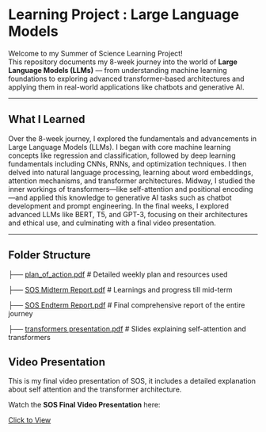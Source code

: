 # Learning Project : Large Language Models

Welcome to my Summer of Science Learning Project!  
This repository documents my 8-week journey into the world of **Large Language Models (LLMs)** — from understanding machine learning foundations to exploring advanced transformer-based architectures and applying them in real-world applications like chatbots and generative AI.

---

## What I Learned

Over the 8-week journey, I explored the fundamentals and advancements in Large Language Models (LLMs). I began with core machine learning concepts like regression and classification, followed by deep learning fundamentals including CNNs, RNNs, and optimization techniques. I then delved into natural language processing, learning about word embeddings, attention mechanisms, and transformer architectures. Midway, I studied the inner workings of transformers—like self-attention and positional encoding—and applied this knowledge to generative AI tasks such as chatbot development and prompt engineering. In the final weeks, I explored advanced LLMs like BERT, T5, and GPT-3, focusing on their architectures and ethical use, and culminating with a final video presentation.

---

## Folder Structure


├── [plan_of_action.pdf](./plan_of_action.pdf)              # Detailed weekly plan and resources used

├── [SOS Midterm Report.pdf](./SOS%20Midterm%20Report.pdf)         # Learnings and progress till mid-term

├── [SOS Endterm Report.pdf](./SOS%20Endterm%20Report.pdf)         # Final comprehensive report of the entire journey

├── [transformers presentation.pdf](./transformers%20presentation.pdf)  # Slides explaining self-attention and transformers

## Video Presentation 

This is my final video presentation of SOS, it includes a detailed explanation about self attention and the transformer architecture.

Watch the **SOS Final Video Presentation** here: 

[Click to View](https://drive.google.com/file/d/1VLJVjRsu0feTZ1XnEf1yV6TPYjZnyCbW/view?usp=sharing)
